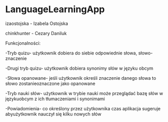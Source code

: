 # LanguageLearningApp
izaostojska - Izabela Ostojska

chinkhunter - Cezary Daniluk


Funkcjonalności:

-Tryb quizu- użytkownik dobiera do siebie odpowiednie słowa, słowo-znaczenie

-Drugi tryb quizu- użytkownik dobiera synonimy słów w języku obcym

-Słowa opanowane- jeśli użytkownik określi znaczenie danego słowa to słowo zostanieoznaczone jako opanowane

-Tryb nauki słów- użytkownik w trybie nauki może przeglądać bazę słów w językuobcym z ich tłumaczeniami i synonimami

-Powiadomienia- co określony przez użytkownika czas aplikacja sugeruje abyużytkownik nauczył się kilku nowych słów
